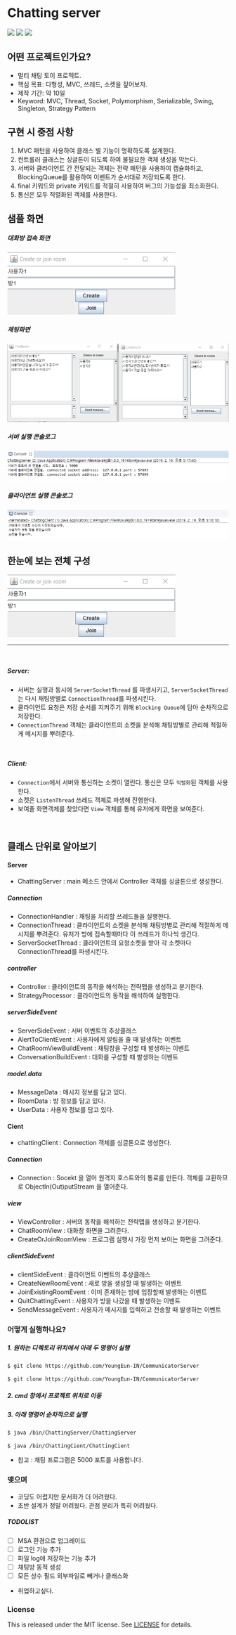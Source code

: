 # Chatting server

<a href="#"><img src="https://img.shields.io/github/last-commit/1ilsang/java-mvc-chatting.svg?style=flat" /></a>
<a href="#"><img src="https://img.shields.io/github/languages/top/1ilsang/java-mvc-chatting.svg?colorB=yellow&style=flat" /></a>
<a href="#"><img src="https://img.shields.io/badge/license-MIT-green.svg" /></a>

## 어떤 프로젝트인가요?
- 멀티 채팅 토이 프로젝트.
- 핵심 목표: 다형성, MVC, 쓰레드, 소켓을 짚어보자.
- 제작 기간: 약 10일
- Keyword: MVC, Thread, Socket, Polymorphism, Serializable, Swing, Singleton, Strategy Pattern


## 구현 시 중점 사항
1. MVC 패턴을 사용하여 클래스 별 기능이 명확하도록 설계한다.
2. 컨트롤러 클래스는 싱글톤이 되도록 하여 불필요한 객체 생성을 막는다.
3. 서버와 클라이언트 간 전달되는 객체는 전략 패턴을 사용하여 캡슐화하고, BlockingQueue를 활용하여 이벤트가 순서대로 저장되도록 한다.
4. final 키워드와 private 키워드를 적절히 사용하여 버그의 가능성을 최소화한다.
5. 통신은 모두 직렬화된 객체를 사용한다.

## 샘플 화면
##### 대화방 접속 화면

<img src="img/welcome.png"  />

##### 채팅화면

<img src="img/chatting.png" />

##### 서버 실행 콘솔로그

<img src="img/server.png" />

##### 클라이언트 실행 콘솔로그

<img src="img/client.png" />

<br/>

## 한눈에 보는 전체 구성

<img src="img/welcome.png"  />

<hr/>

<br/>

##### Server:
  - 서버는 실행과 동시에 `ServerSocketThread` 를 파생시키고, `ServerSocketThread`는 다시 채팅방별로 `ConnectionThread`를 파생시킨다.
  - 클라이언트 요청은 저장 순서를 지켜주기 위해 `Blocking Queue`에 담아 순차적으로 저장한다.
  - `ConnectionThread` 객체는 클라이언트의 소켓을 분석해 채팅방별로 관리해 적절하게 메시지를 뿌려준다.
<br/>


##### Client: 
  - `Connection`에서 서버와 통신하는 소켓이 열린다. 통신은 모두 `직렬화`된 객체를 사용한다.
  - 소켓은 `ListenThread` 쓰레드 객체로 파생해 진행한다.
  - 보여줄 화면객체를 찾았다면  `View` 객체를 통해 유저에게 화면을 보여준다.

<br/>


## 클래스 단위로 알아보기
#### Server
- ChattingServer : main 메소드 안에서 Controller 객체를 싱글톤으로 생성한다.

##### Connection
- ConnectionHandler : 채팅을 처리할 쓰레드들을 실행한다.
- ConnectionThread : 클라이언트의 소켓을 분석해 채팅방별로 관리해 적절하게 메시지를 뿌려준다. 유저가 방에 접속할때마다 이 쓰레드가 하나씩 생긴다.
- ServerSocketThread : 클라이언트의 요청소켓을 받아 각 소켓마다 ConnectionThread를 파생시킨다.
 
##### controller
- Controller : 클라이언트의 동작을 해석하는 전략맵을 생성하고 분기한다.
- StrategyProcessor : 클라이언트의 동작을 해석하여 실행한다.

##### serverSideEvent
- ServerSideEvent : 서버 이벤트의 추상클래스
- AlertToClientEvent : 사용자에게 알림을 줄 때 발생하는 이벤트
- ChatRoomViewBuildEvent : 채팅창을 구성할 때 발생하는 이벤트
- ConversationBuildEvent : 대화를 구성할 때 발생하는 이벤트

##### model.data
- MessageData : 메시지 정보를 담고 있다.
- RoomData : 방 정보를 담고 있다.
- UserData : 사용자 정보를 담고 있다.

#### Cient
- chattingClient : Connection 객체를 싱글톤으로 생성한다.

##### Connection
- Connection : Socekt 을 열어 원격지 호스트와의 통로를 만든다. 객체를 교환하므로 ObjectIn(Out)putStream 을 열어준다.

##### view
- ViewController : 서버의 동작을 해석하는 전략맵을 생성하고 분기한다.
- ChatRoomView : 대화창 화면을 그려준다.
- CreateOrJoinRoomView : 프로그램 실행시 가장 먼저 보이는 화면을 그려준다.
  
##### clientSideEvent 
- clientSideEvent : 클라이언트 이벤트의 추상클래스
- CreateNewRoomEvent : 새로 방을 생성할 때 발생하는 이벤트
- JoinExistingRoomEvent : 이미 존재하는 방에 입장할때 발생하는 이벤트
- QuitChattingEvent : 사용자가 방을 나갔을 때 발생하는 이벤트
- SendMessageEvent : 사용자가 메시지를 입력하고 전송할 때 발생하는 이벤트

### 어떻게 실행하나요?
##### 1. 원하는 디렉토리 위치에서 아래 두 명령어 실행
```
$ git clone https://github.com/YoungEun-IN/CommunicatorServer
```
```
$ git clone https://github.com/YoungEun-IN/CommunicatorServer
```
##### 2. cmd 창에서 프로젝트 위치로 이동
##### 3. 아래 명령어 순차적으로 실행
```
$ java /bin/ChattingServer/ChattingServer

```
```
$ java /bin/ChattingCient/ChattingCient

```
- 참고 : 채팅 프로그램은 5000 포트를 사용합니다.

### 맺으며
- 코딩도 어렵지만 문서화가 더 어려웠다.
- 초반 설계가 정말 어려웠다. 관점 분리가 특히 어려웠다.

##### TODOLIST
  - [ ] MSA 환경으로 업그레이드
  - [ ] 로그인 기능 추가
  - [ ] 파일 log애 저장하는 기능 추가
  - [ ] 채팅방 동적 생성
  - [ ] 모든 상수 필드 외부파일로 빼거나 클래스화
- 취업하고싶다.

### License
This is released under the MIT license. See [LICENSE](LICENSE) for details.



